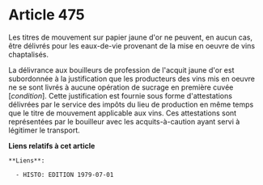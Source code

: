 # Article 475

Les titres de mouvement sur papier jaune d'or ne peuvent, en aucun cas, être délivrés pour les eaux-de-vie provenant de la
mise en oeuvre de vins chaptalisés.

La délivrance aux bouilleurs de profession de l'acquit jaune d'or est subordonnée à la justification que les producteurs des
vins mis en oeuvre ne se sont livrés à aucune opération de sucrage en première cuvée [*condition*]. Cette justification est
fournie sous forme d'attestations délivrées par le service des impôts du lieu de production en même temps que le titre de
mouvement applicable aux vins. Ces attestations sont représentées par le bouilleur avec les acquits-à-caution ayant servi à
légitimer le transport.

**Liens relatifs à cet article**

	**Liens**:

	  - HISTO: EDITION 1979-07-01

